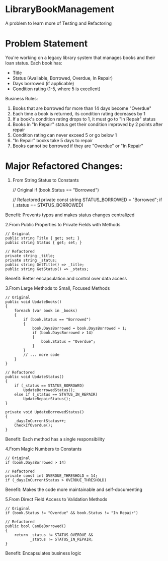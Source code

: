 # LibraryBookManagement
A problem to learn more of Testing and Refactoring

# Problem Statement

You're working on a legacy library system that manages books and their loan status. Each book has:
- Title
- Status (Available, Borrowed, Overdue, In Repair)
- Days borrowed (if applicable)
- Condition rating (1-5, where 5 is excellent)

Business Rules:
1. Books that are borrowed for more than 14 days become "Overdue"
2. Each time a book is returned, its condition rating decreases by 1
3. If a book's condition rating drops to 1, it must go to "In Repair" status
4. Books in "In Repair" status get their condition improved by 2 points after repair
5. Condition rating can never exceed 5 or go below 1
6. "In Repair" books take 5 days to repair
7. Books cannot be borrowed if they are "Overdue" or "In Repair"

# Major Refactored Changes:

1. From String Status to Constants

	// Original
	if (book.Status == "Borrowed")

	// Refactored
	private const string STATUS_BORROWED = "Borrowed";
	if (_status == STATUS_BORROWED)

Benefit: Prevents typos and makes status changes centralized

2.From Public Properties to Private Fields with Methods

	// Original
	public string Title { get; set; }
	public string Status { get; set; }

	// Refactored
	private string _title;
	private string _status;
	public string GetTitle() => _title;
	public string GetStatus() => _status;

Benefit: Better encapsulation and control over data access
 
3.From Large Methods to Small, Focused Methods

	// Original
	public void UpdateBooks()
	{
		foreach (var book in _books)
		{
			if (book.Status == "Borrowed")
			{
				book.DaysBorrowed = book.DaysBorrowed + 1;
				if (book.DaysBorrowed > 14)
				{
					book.Status = "Overdue";
				}
			}
			// ... more code
		}
	}

	// Refactored
	public void UpdateStatus()
	{
		if (_status == STATUS_BORROWED)
			UpdateBorrowedStatus();
		else if (_status == STATUS_IN_REPAIR)
			UpdateRepairStatus();
	}

	private void UpdateBorrowedStatus()
	{
		_daysInCurrentStatus++;
		CheckIfOverdue();
	}

Benefit: Each method has a single responsibility

4.From Magic Numbers to Constants

	// Original
	if (book.DaysBorrowed > 14)

	// Refactored
	private const int OVERDUE_THRESHOLD = 14;
	if (_daysInCurrentStatus > OVERDUE_THRESHOLD)
	
Benefit: Makes the code more maintainable and self-documenting

5.From Direct Field Access to Validation Methods

	// Original
	if (book.Status != "Overdue" && book.Status != "In Repair")

	// Refactored
	public bool CanBeBorrowed()
	{
		return _status != STATUS_OVERDUE && 
			   _status != STATUS_IN_REPAIR;
	}
	
Benefit: Encapsulates business logic

